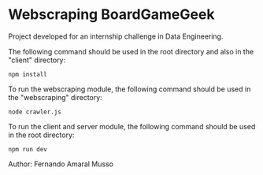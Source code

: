 # Webscraping BoardGameGeek

Project developed for an internship challenge in Data Engineering.

The following command should be used in the root directory and also in the "client" directory:

```
npm install
```

To run the webscraping module, the following command should be used in the "webscraping" directory:

```
node crawler.js
```

To run the client and server module, the following command should be used in the root directory:

```
npm run dev
```
Author: Fernando Amaral Musso
